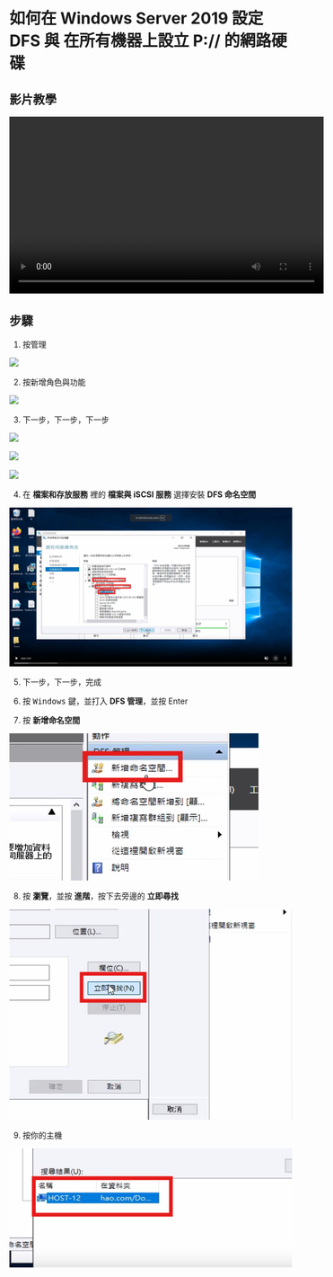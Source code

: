 # 如何在 Windows Server 2019 設定 DFS 與 在所有機器上設立 P:// 的網路硬碟

## 影片教學

<video width="560" height="315" controls>
  <source src="/videos/ap-8.srv-content.mp4" type="video/mp4">
  Your browser does not support the video tag.
</video>

## 步驟

1. 按管理

![](images/click_management.png)

2. 按新增角色與功能

![](images/select_ad_option.jpg)

3. 下一步，下一步，下一步

![](images/click_next_1.jpg)

![](images/click_next_2.jpg)

![](images/click_next_3.jpg)

4. 在 **檔案和存放服務** 裡的 **檔案與 iSCSI 服務** 選擇安裝 **DFS 命名空間**

![](images/image.png)

5. 下一步，下一步，完成

6. 按 <kbd>Windows</kbd> 鍵，並打入 **DFS 管理**，並按 Enter

7. 按 **新增命名空間**

![](images/dfs_select_add_space.png)

8. 按 **瀏覽**，並按 **進階**，按下去旁邊的 **立即尋找**

![](images/find_advanced_users_list.png)

9. 按你的主機

![](images/select_advanced_host_12.png)